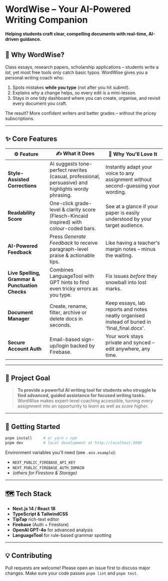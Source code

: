 # WordWise – Your AI-Powered Writing Companion

**Helping students craft clear, compelling documents with real-time, AI-driven guidance.**

## 🌟 Why WordWise?
Class essays, research papers, scholarship applications – students write a *lot*, yet most free tools only catch basic typos.  WordWise gives you a personal writing coach who:

1. Spots mistakes **while you type** (not after you hit *submit*).
2. Explains *why* a change helps, so every edit is a mini-lesson.
3. Stays in one tidy dashboard where you can create, organise, and revisit every document you craft.

The result?  More confident writers and better grades – without the pricey subscriptions.

---

## ✨ Core Features

| ⚙️  Feature | ✍️  What it Does | 🤩  Why You'll Love It |
|------------|-----------------|-----------------------|
| **Style-Assisted Corrections** | AI suggests tone-perfect rewrites (casual, professional, persuasive) and highlights wordy phrasing. | Instantly adapt your voice to any assignment without second-guessing your wording. |
| **Readability Score** | One-click grade-level & clarity score (Flesch-Kincaid inspired) with colour-coded bars. | See at a glance if your paper is easily understood by your target audience. |
| **AI-Powered Feedback** | Press *Generate Feedback* to receive paragraph-level praise & actionable tips. | Like having a teacher's margin notes – minus the waiting. |
| **Live Spelling, Grammar & Punctuation Checks** | Combines LanguageTool with GPT hints to find even tricky errors as you type. | Fix issues *before* they snowball into lost marks. |
| **Document Manager** | Create, rename, filter, archive or delete docs in seconds. | Keep essays, lab reports and notes neatly organised instead of buried in 'final_final.docx'. |
| **Secure Account Auth** | Email-based sign-up/login backed by Firebase. | Your work stays private and synced – edit anywhere, any time. |

---

## 🎯 Project Goal
> **To provide a powerful AI writing tool for students who struggle to find advanced, guided assistance for focused writing tasks.**  
> WordWise makes expert-level coaching accessible, turning every assignment into an opportunity to *learn* as well as *score higher*.

---

## 🚀 Getting Started

```bash
pnpm install     # or yarn / npm
pnpm dev         # local development at http://localhost:3000
```

Environment variables you'll need (see `.env.example`):
- `NEXT_PUBLIC_FIREBASE_API_KEY`
- `NEXT_PUBLIC_FIREBASE_AUTH_DOMAIN`
- *(others for Firestore & Storage)*

---

## 🗺️  Tech Stack
- **Next.js 14 / React 18**
- **TypeScript & TailwindCSS**
- **TipTap** rich-text editor
- **Firebase** (Auth + Firestore)
- **OpenAI GPT-4o** for advanced analysis
- **LanguageTool** for rule-based grammar spotting

---

## 💡 Contributing
Pull requests are welcome!  Please open an issue first to discuss major changes.  Make sure your code passes `pnpm lint` and `pnpm test`.
